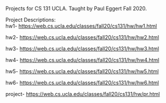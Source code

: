 Projects for CS 131 UCLA. Taught by Paul Eggert Fall 2020.

Project Descriptions:  
hw1- https://web.cs.ucla.edu/classes/fall20/cs131/hw/hw1.html

hw2- https://web.cs.ucla.edu/classes/fall20/cs131/hw/hw2.html

hw3- https://web.cs.ucla.edu/classes/fall20/cs131/hw/hw3.html

hw4- https://web.cs.ucla.edu/classes/fall20/cs131/hw/hw4.html

hw5- https://web.cs.ucla.edu/classes/fall20/cs131/hw/hw5.html

hw6- https://web.cs.ucla.edu/classes/fall20/cs131/hw/hw6.html

project- https://web.cs.ucla.edu/classes/fall20/cs131/hw/pr.html

